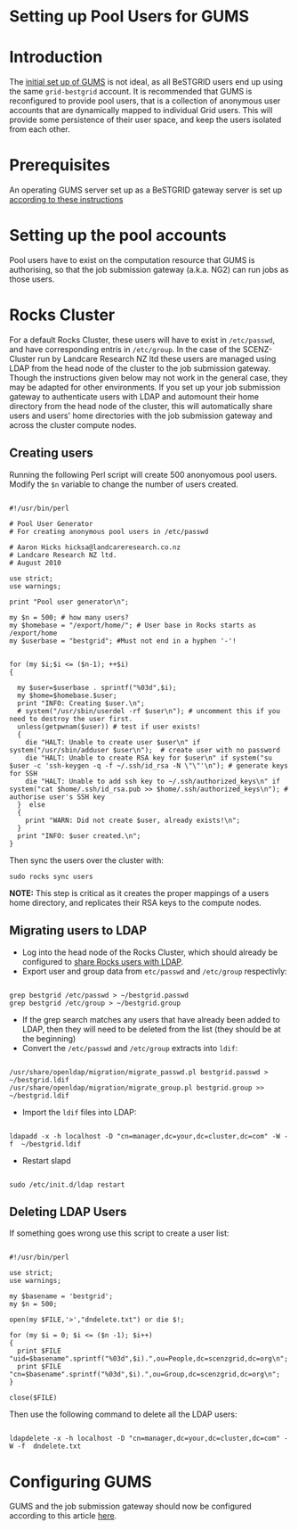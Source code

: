 # Setting up Pool Users for GUMS

# Introduction

The [initial set up of GUMS](setting-up-a-gums-server.md) is not ideal, as all BeSTGRID users end up using the same `grid-bestgrid` account. It is recommended that GUMS is reconfigured to provide pool users, that is a collection of anonymous user accounts that are dynamically mapped to individual Grid users. This will provide some persistence of their user space, and keep the users isolated from each other.

# Prerequisites

An operating GUMS server set up as a BeSTGRID gateway server is set up [according to these instructions](setting-up-a-gums-server.md)

# Setting up the pool accounts

Pool users have to exist on the computation resource that GUMS is authorising, so that the job submission gateway (a.k.a. NG2) can run jobs as those users. 

# Rocks Cluster

For a default Rocks Cluster, these users will have to exist in `/etc/passwd`, and have corresponding entris in `/etc/group`. In the case of the SCENZ-Cluster run by Landcare Research NZ ltd these users are managed using LDAP from the head node of the cluster to the job submission gateway. Though the instructions given below may not work in the general case, they may be adapted for other environments. If you set up your job submission gateway to authenticate users with LDAP and automount their home directory from the head node of the cluster, this will automatically share users and users' home directories with the job submission gateway and across the cluster compute nodes.

## Creating users

Running the following Perl script will create 500 anonyomous pool users. Modify the `$n` variable to change the number of users created.

``` 

#!/usr/bin/perl

# Pool User Generator
# For creating anonymous pool users in /etc/passwd

# Aaron Hicks hicksa@landcareresearch.co.nz
# Landcare Research NZ ltd.
# August 2010

use strict;
use warnings;

print "Pool user generator\n";

my $n = 500; # how many users?
my $homebase = "/export/home/"; # User base in Rocks starts as /export/home
my $userbase = "bestgrid"; #Must not end in a hyphen '-'!


for (my $i;$i <= ($n-1); ++$i)
{

  my $user=$userbase . sprintf("%03d",$i);
  my $home=$homebase.$user;
  print "INFO: Creating $user.\n";
  # system("/usr/sbin/userdel -rf $user\n"); # uncomment this if you need to destroy the user first.
  unless(getpwnam($user)) # test if user exists!
  {
    die "HALT: Unable to create user $user\n" if system("/usr/sbin/adduser $user\n");  # create user with no password
    die "HALT: Unable to create RSA key for $user\n" if system("su $user -c 'ssh-keygen -q -f ~/.ssh/id_rsa -N \"\"'\n"); # generate keys for SSH
    die "HALT: Unable to add ssh key to ~/.ssh/authorized_keys\n" if system("cat $home/.ssh/id_rsa.pub >> $home/.ssh/authorized_keys\n"); # authorise user's SSH key
  }  else 
  {
    print "WARN: Did not create $user, already exists!\n";
  }
  print "INFO: $user created.\n";
}  

```

Then sync the users over the cluster with:

``` 
sudo rocks sync users
```

**NOTE:** This step is critical as it creates the proper mappings of a users home directory, and replicates their RSA keys to the compute nodes.

## Migrating users to LDAP

- Log into the head node of the Rocks Cluster, which should already be configured to [share Rocks users with LDAP](/wiki/spaces/BeSTGRID/pages/3818228593).
- Export user and group data from `etc/passwd` and `/etc/group` respectivly:

``` 

grep bestgrid /etc/passwd > ~/bestgrid.passwd
grep bestgrid /etc/group > ~/bestgrid.group

```
- If the grep search matches any users that have already been added to LDAP, then they will need to be deleted from the list (they should be at the beginning)
- Convert the `/etc/passwd` and `/etc/group` extracts into `ldif`:

``` 

/usr/share/openldap/migration/migrate_passwd.pl bestgrid.passwd > ~/bestgrid.ldif
/usr/share/openldap/migration/migrate_group.pl bestgrid.group >> ~/bestgrid.ldif

```

- Import the `ldif` files into LDAP:

``` 

ldapadd -x -h localhost -D "cn=manager,dc=your,dc=cluster,dc=com" -W -f  ~/bestgrid.ldif

```

- Restart slapd

``` 

sudo /etc/init.d/ldap restart

```

## Deleting LDAP Users

If something goes wrong use this script to create a user list:

``` 

#!/usr/bin/perl

use strict;
use warnings;

my $basename = 'bestgrid';
my $n = 500;

open(my $FILE,'>',"dndelete.txt") or die $!;

for (my $i = 0; $i <= ($n -1); $i++)
{
  print $FILE "uid=$basename".sprintf("%03d",$i).",ou=People,dc=scenzgrid,dc=org\n";
  print $FILE "cn=$basename".sprintf("%03d",$i).",ou=Group,dc=scenzgrid,dc=org\n";
}

close($FILE)

```

Then use the following command to delete all the LDAP users:

``` 

ldapdelete -x -h localhost -D "cn=manager,dc=your,dc=cluster,dc=com" -W -f  dndelete.txt

```

# Configuring GUMS

GUMS and the job submission gateway should now be configured according to this article [here](configuring-a-gums-server-with-pooled-accounts.md).
